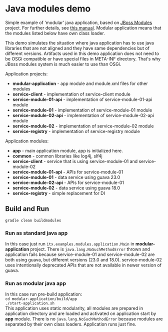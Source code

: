 Java modules demo
=================
Simple example of 'modular' java application, 
based on [JBoss Modules](https://github.com/jboss-modules/jboss-modules) project.
For further details, see [this manual](https://jboss-modules.github.io/jboss-modules/manual/).
Modular application means that the modules listed below have own class loader.

This demo simulates the situation where java application has to use java libraries that are 
not aligned and they have same dependencies but of different versions. Artifacts used in this 
demo application does not need to be OSGi compatible or have special files in META-INF directory.
That's why JBoss modules system is much easier to use than OSGi.

Application projects:
* __modular-application__ - app module and module.xml files for other modules
* __service-client__ - implementation of service-client module
* __service-module-01-api__ - implementation of service-module-01-api module
* __service-module-01__ - implementation of service-module-01 module
* __service-module-02-api__ - implementation of service-module-02-api module
* __service-module-02__ - implementation of service-module-02 module
* __service-registry__ - implementation of service-registry module

Application modules:
* __app__ - main application module, app is initialized here.
* __common__ - common libraries like log4j, slf4j  
* __service-client__ - service that is using service-module-01 and service-module-02
* __service-module-01-api__ - APIs for service-module-01
* __service-module-01__ - data service using guava 23.0
* __service-module-02-api__ - APIs for service-module-01
* __service-module-02__ - data service using guava 18.0
* __service-registry__ - simple replacement for DI

Build and Run
-------------
```gradle clean buildmodules```

### Run as standard java app
In this case just run ```itx.examples.modules.application.Main``` in __modular-application__ project.
There is ```java.lang.NoSuchMethodError``` thrown and application fails because service-module-01 and service-module-02 are both using guava, but 
different versions (23.0 and 18.0). service-module-02 uses intentionally deprecated APIs that are not available in newer version of guava. 

### Run as modular java app
In this case run pre-build application:  
```cd modular-application/build/app```   
```./start-application.sh```  
This application uses static modularity, all modules are prepared in application directory and are 
loaded and activated on application start by __app__ module.
There is no ```java.lang.NoSuchMethodError``` because modules are
separated by their own class loaders. Application runs just fine.
